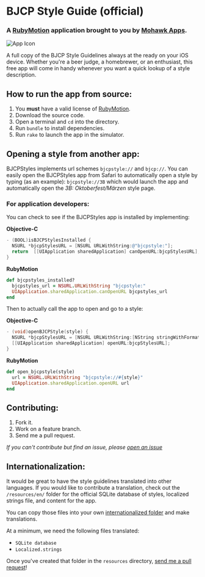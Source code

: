 # BJCP Style Guide (official)

### A [RubyMotion](http://www.rubymotion.com/) application brought to you by [Mohawk Apps](http://www.mohawkapps.com/).

![App Icon](https://raw.github.com/MohawkApps/BJCPStyleGuide/master/resources/Icon@2x.png)

A full copy of the BJCP Style Guidelines always at the ready on your iOS device. Whether you're a beer judge, a homebrewer, or an enthusiast, this free app will come in handy whenever you want a quick lookup of a style description.

## How to run the app from source:

1. You **must** have a valid license of [RubyMotion](http://www.rubymotion.com/).
2. Download the source code.
3. Open a terminal and `cd` into the directory. 
4. Run `bundle` to install dependencies.
5. Run `rake` to launch the app in the simulator.

## Opening a style from another app:

BJCPStyles implements url schemes `bjcpstyle://` and `bjcp://`. You can easily open the BJCPStyles app from Safari to automatically open a style by typing (as an example): `bjcpstyle://3B` which would launch the app and automatically open the *3B: Oktoberfest/Märzen* style page.

### For application developers:

You can check to see if the BJCPStyles app is installed by implementing:

**Objective-C**

```objective-c
- (BOOL)isBJCPStylesInstalled {
  NSURL *bjcpStylesURL = [NSURL URLWithString:@"bjcpstyle:"];
  return  [[UIApplication sharedApplication] canOpenURL:bjcpStylesURL];
}
```

**RubyMotion**

```ruby
def bjcpstyles_installed?
  bjcpstyles_url = NSURL.URLWithString "bjcpstyle:"
  UIApplication.sharedApplication.canOpenURL bjcpstyles_url
end
```

Then to actually call the app to open and go to a style:

**Objective-C**

```objective-c
- (void)openBJCPStyle(style) {
  NSURL *bjcpStylesURL = [NSURL URLWithString:[NString stringWithFormat:@"bjcpstyle://%@", style]];
  [[UIApplication sharedApplication] openURL:bjcpStylesURL];
}
```

**RubyMotion**

```ruby
def open_bjcpstyle(style)
  url = NSURL.URLWithString "bjcpstyle://#{style}"
  UIApplication.sharedApplication.openURL url
end
```


## Contributing:

1. Fork it.
2. Work on a feature branch.
3. Send me a pull request.

*If you can't contribute but find an issue, please [open an issue](https://github.com/markrickert/BJCPStyleGuide/issues)*

## Internationalization:

It would be great to have the style guidelines translated into other languages. If you would like to contribute a translation, check out the `/resources/en/` folder for the official SQLite database of styles, localized strings file, and content for the app.

You can copy those files into your own [internationalized folder](http://developer.apple.com/library/ios/#documentation/MacOSX/Conceptual/BPInternational/Articles/LanguageDesignations.html#//apple_ref/doc/uid/20002144-BBCEGGFF) and make translations.

At a minimum, we need the following files translated:

* `SQLite database`
* `Localized.strings`

Once you've created that folder in the `resources` directory, [send me a pull request](https://help.github.com/articles/using-pull-requests)!